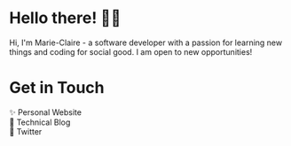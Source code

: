 # Hello there! 👋🏿 
Hi, I'm Marie-Claire - a software developer with a passion for learning new things and coding for social good. I am open to new opportunities!

# Get in Touch
✨ Personal Website  
📝 Technical Blog  
💬 Twitter  
